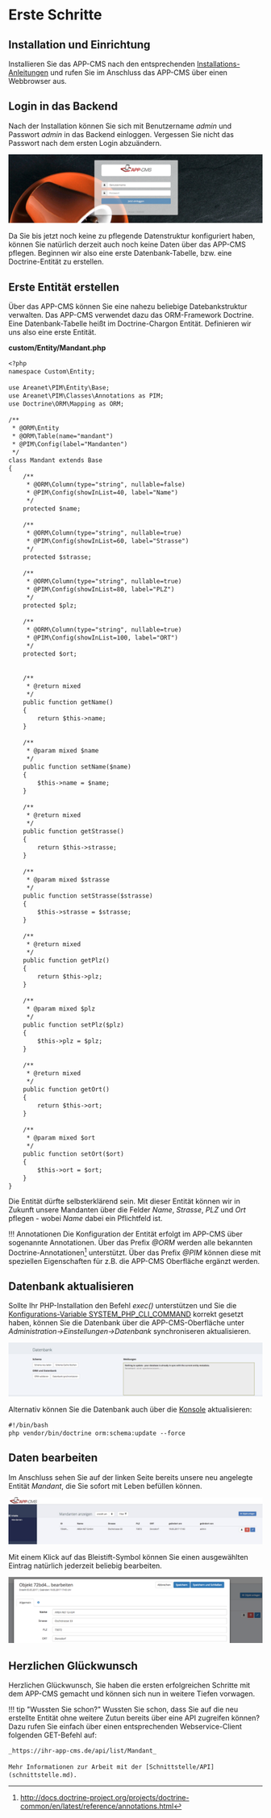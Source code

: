# Erste Schritte

## Installation und Einrichtung

Installieren Sie das APP-CMS nach den entsprechenden [Installations-Anleitungen](installation.md) und rufen Sie im Anschluss das APP-CMS über einen Webbrowser aus.

## Login in das Backend

Nach der Installation können Sie sich mit Benutzername _admin_ und Passwort _admin_ in das Backend einloggen. Vergessen Sie nicht das Passwort nach dem ersten Login abzuändern.

![Login ](../images/screen_login.png)

Da Sie bis jetzt noch keine zu pflegende Datenstruktur konfiguriert haben, können Sie natürlich derzeit auch noch keine Daten über das APP-CMS pflegen. 
Beginnen wir also eine erste Datenbank-Tabelle, bzw. eine Doctrine-Entität zu erstellen.

## Erste Entität erstellen

Über das APP-CMS können Sie eine nahezu beliebige Datebankstruktur verwalten. Das APP-CMS verwendet dazu das ORM-Framework Doctrine. 
Eine Datenbank-Tabelle heißt im Doctrine-Chargon Entität. Definieren wir uns also eine erste Entität.

**custom/Entity/Mandant.php**
```
<?php
namespace Custom\Entity;

use Areanet\PIM\Entity\Base;
use Areanet\PIM\Classes\Annotations as PIM;
use Doctrine\ORM\Mapping as ORM;

/**
 * @ORM\Entity
 * @ORM\Table(name="mandant")
 * @PIM\Config(label="Mandanten")
 */
class Mandant extends Base
{
    /**
     * @ORM\Column(type="string", nullable=false)
     * @PIM\Config(showInList=40, label="Name")
     */
    protected $name;

    /**
     * @ORM\Column(type="string", nullable=true)
     * @PIM\Config(showInList=60, label="Strasse")
     */
    protected $strasse;

    /**
     * @ORM\Column(type="string", nullable=true)
     * @PIM\Config(showInList=80, label="PLZ")
     */
    protected $plz;

    /**
     * @ORM\Column(type="string", nullable=true)
     * @PIM\Config(showInList=100, label="ORT")
     */
    protected $ort;

  
    /**
     * @return mixed
     */
    public function getName()
    {
        return $this->name;
    }

    /**
     * @param mixed $name
     */
    public function setName($name)
    {
        $this->name = $name;
    }

    /**
     * @return mixed
     */
    public function getStrasse()
    {
        return $this->strasse;
    }

    /**
     * @param mixed $strasse
     */
    public function setStrasse($strasse)
    {
        $this->strasse = $strasse;
    }

    /**
     * @return mixed
     */
    public function getPlz()
    {
        return $this->plz;
    }

    /**
     * @param mixed $plz
     */
    public function setPlz($plz)
    {
        $this->plz = $plz;
    }

    /**
     * @return mixed
     */
    public function getOrt()
    {
        return $this->ort;
    }

    /**
     * @param mixed $ort
     */
    public function setOrt($ort)
    {
        $this->ort = $ort;
    }
}
```

Die Entität dürfte selbsterklärend sein. Mit dieser Entität können wir in Zukunft unsere Mandanten über die Felder 
_Name_, _Strasse_, _PLZ_ und _Ort_ pflegen - wobei _Name_ dabei ein Pflichtfeld ist.

!!! Annotationen
    Die Konfiguration der Entität erfolgt im APP-CMS über sogenannte Annotationen. 
    Über das Prefix _@ORM_ werden alle bekannten Doctrine-Annotationen[^1] unterstützt. Über das Prefix _@PIM_ können diese mit speziellen 
    Eigenschaften für z.B. die APP-CMS Oberfläche ergänzt werden.
    
##  Datenbank aktualisieren

Sollte Ihr PHP-Installation den Befehl _exec()_ unterstützen und Sie die [Konfigurations-Variable SYSTEM_PHP_CLI_COMMAND](../entwicklung/setup.md#konsole) korrekt gesetzt haben, 
können Sie die Datenbank über die APP-CMS-Oberfläche unter _Administration->Einstellungen->Datenbank_ synchroniseren aktualisieren.

![Database ](../images/screen_database_sync.png)

Alternativ können Sie die Datenbank auch über die [Konsole](konsole.md) aktualisieren:

```
#!/bin/bash
php vendor/bin/doctrine orm:schema:update --force
```

## Daten bearbeiten

Im Anschluss sehen Sie auf der linken Seite bereits unsere neu angelegte Entität _Mandant_, die Sie sofort mit Leben befüllen können.

![Mandanten auflisten](../images/screen_mandant_list.jpg)

Mit einem Klick auf das Bleistift-Symbol können Sie einen ausgewählten Eintrag natürlich jederzeit beliebig bearbeiten.

![Mandanten bearbeiten](../images/screen_mandant_edit.png)

## Herzlichen Glückwunsch

Herzlichen Glückwunsch, Sie haben die ersten erfolgreichen Schritte mit dem APP-CMS gemacht und können sich nun in weitere Tiefen vorwagen.

!!! tip "Wussten Sie schon?"
    Wussten Sie schon, dass Sie auf die neu erstellte Entität ohne weitere Zutun bereits über eine API zugreifen können?
    Dazu rufen Sie einfach über einen entsprechenden Webservice-Client folgenden GET-Befehl auf:
    
    _https://ihr-app-cms.de/api/list/Mandant_
    
    Mehr Informationen zur Arbeit mit der [Schnittstelle/API](schnittstelle.md).





    
[^1]: http://docs.doctrine-project.org/projects/doctrine-common/en/latest/reference/annotations.html
    
